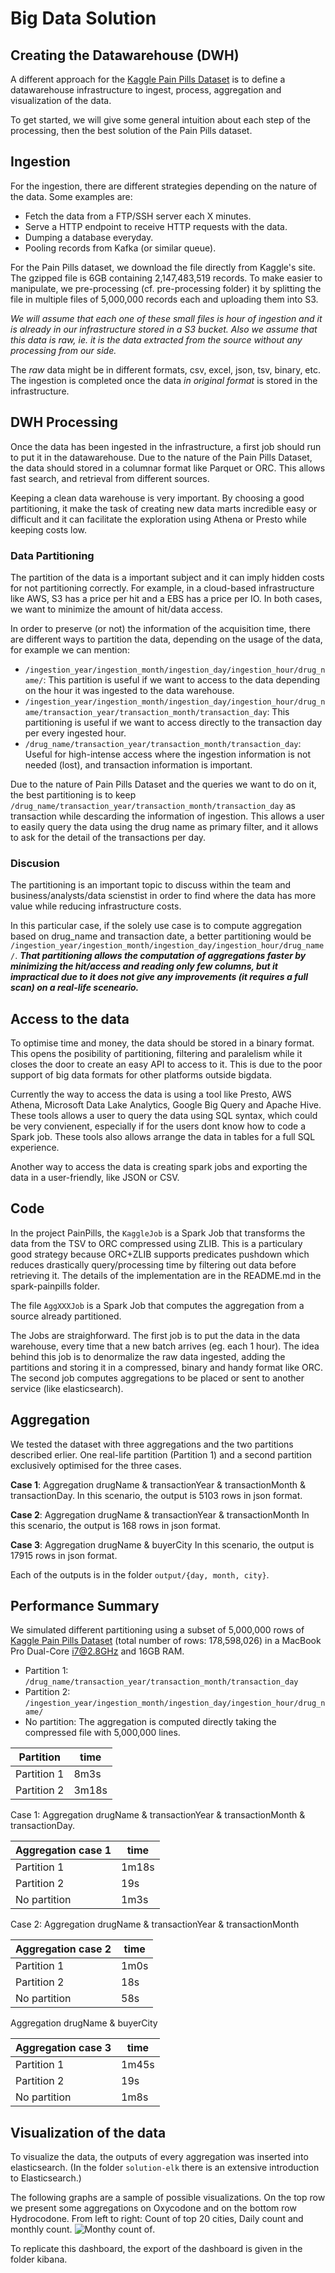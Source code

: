 # Big Data Solution

## Creating the Datawarehouse (DWH)
A different approach for the [Kaggle Pain Pills Dataset](https://www.kaggle.com/paultimothymooney/pain-pills-in-the-usa/version/2) is to define a datawarehouse infrastructure to ingest, process, 
aggregation and visualization of the data.

To get started, we will give some general intuition about each step of the processing, then the best 
solution of the Pain Pills dataset.

## Ingestion
For the ingestion, there are different strategies depending on the nature of the data. Some examples 
are:
- Fetch the data from a FTP/SSH server each X minutes.
- Serve a HTTP endpoint to receive HTTP requests with the data.
- Dumping a database everyday.
- Pooling records from Kafka (or similar queue).

For the Pain Pills dataset, we download the file directly from Kaggle's site. The gzipped file is 6GB 
containing 2,147,483,519 records. To make easier to manipulate, we pre-processing (cf. pre-processing 
folder) it by splitting the file in multiple files of 5,000,000 records each and uploading them into S3.

_We will assume that each one of these small files is hour of ingestion and it is already in our 
infrastructure stored in a S3 bucket. Also we assume that this data is _raw_, ie. it is the data 
extracted from the source without any processing from our side._

The _raw_ data might be in different formats, csv, excel, json, tsv, binary, etc. The ingestion is completed once the data _in original format_ is stored in the infrastructure.

## DWH Processing
Once the data has been ingested in the infrastructure, a first job should run to put it in the 
datawarehouse. Due to the nature of the Pain Pills Dataset, the data should stored in a columnar format 
like Parquet or ORC. This allows fast search, and retrieval from different sources. 

Keeping a clean data warehouse is very important. By choosing a good partitioning, it make the task of 
creating new data marts incredible easy or difficult and it can facilitate the exploration using Athena 
or Presto while keeping costs low.

### Data Partitioning
The partition of the data is a important subject and it can imply hidden costs for not partitioning 
correctly. For example, in a cloud-based infrastructure like AWS, S3 has a price per hit and a EBS has 
a price per IO. In both cases, we want to minimize the amount of hit/data access.

In order to preserve (or not) the information of the acquisition time, there are different ways to 
partition the data, depending on the usage of the data, for example we can mention:

- `/ingestion_year/ingestion_month/ingestion_day/ingestion_hour/drug_name/`: This partition is useful 
if we want to access to the data depending on the hour it was ingested to the data warehouse.
- `/ingestion_year/ingestion_month/ingestion_day/ingestion_hour/drug_name/transaction_year/transaction_month/transaction_day`: This partitioning is useful if we want to access directly to the 
transaction day per every ingested hour.
- `/drug_name/transaction_year/transaction_month/transaction_day`: Useful for high-intense access where
the ingestion information is not needed (lost), and transaction information is important.

Due to the nature of Pain Pills Dataset and the queries we want to do on it, the best partitioning is 
to keep `/drug_name/transaction_year/transaction_month/transaction_day` as transaction while descarding 
the information of ingestion. This allows a user to easily query the data using the drug name as 
primary filter, and it allows to ask for the detail of the transactions per day.

### Discusion 
The partitioning is an important topic to discuss within the team and business/analysts/data scienstist 
in order to find where the data has more value while reducing infrastructure costs. 

In this particular case, if the solely use case is to compute aggregation based on drug_name and 
transaction date, a better partitioning would be 
`/ingestion_year/ingestion_month/ingestion_day/ingestion_hour/drug_name/`. ***That partitioning allows 
the computation of aggregations faster by minimizing the hit/access and reading only few columns, but 
it impractical due to it does not give any improvements (it requires a full scan) on a real-life 
sceneario.*** 


## Access to the data
To optimise time and money, the data should be stored in a binary format. This opens the posibility of 
partitioning, filtering and paralelism while it closes the door to create an easy API to access to it. This 
is due to the poor support of big data formats for other platforms outside bigdata.

Currently the way to access the data is using a tool like Presto, AWS Athena, 
Microsoft Data Lake Analytics, Google Big Query and Apache Hive. These tools allows a user to query the data 
using SQL syntax, which could be very convienent, especially if for the users dont know how to code a Spark 
job. These tools also allows arrange the data in tables for a full SQL experience. 

Another way to access the data is creating spark jobs and exporting the data in a user-friendly, like JSON or 
CSV.

## Code
In the project PainPills, the `KaggleJob` is a Spark Job that transforms the data from the TSV to ORC
compressed using ZLIB. This is a particulary good strategy because ORC+ZLIB supports predicates pushdown
which reduces drastically query/processing time by filtering out data before retrieving it. The details 
of the implementation are in the README.md in the spark-painpills folder.

The file `AggXXXJob` is a Spark Job that computes the aggregation from a source already partitioned.

The Jobs are straighforward. The first job is to put the data in the data warehouse, every time that a new
batch arrives (eg. each 1 hour). The idea behind this job is to denormalize the raw data ingested, adding 
the partitions and storing it in a compressed, binary and handy format like ORC. The second job
computes aggregations to be placed or sent to another service (like elasticsearch).


## Aggregation

We tested the dataset with three aggregations and the two partitions described erlier. One real-life 
partition (Partition 1) and a second partition exclusively optimised for the three cases.

**Case 1**: Aggregation drugName & transactionYear & transactionMonth & transactionDay. 
In this scenario, the output is 5103 rows in json format.

**Case 2**: Aggregation drugName & transactionYear & transactionMonth 
In this scenario, the output is 168 rows in json format.

**Case 3**: Aggregation drugName & buyerCity
In this scenario, the output is 17915 rows in json format.

Each of the outputs is in the folder `output/{day, month, city}`.

## Performance Summary
We simulated different partitioning using a subset of 5,000,000 rows of 
[Kaggle Pain Pills Dataset](https://www.kaggle.com/paultimothymooney/pain-pills-in-the-usa/version/2)
(total number of rows: 178,598,026) in a MacBook Pro Dual-Core i7@2.8GHz and 16GB RAM.

- Partition 1: `/drug_name/transaction_year/transaction_month/transaction_day`
- Partition 2:  `/ingestion_year/ingestion_month/ingestion_day/ingestion_hour/drug_name/`
- No partition: The aggregation is computed directly taking the compressed file with 5,000,000 lines.

| Partition   |  time        |
| ----------- | -----------  |
| Partition 1 | 8m3s         |
| Partition 2 | 3m18s        |

Case 1: Aggregation drugName & transactionYear & transactionMonth & transactionDay. 

| Aggregation case 1 |  time |
| ----------- | -----------  |
| Partition 1 | 1m18s        |
| Partition 2 | 19s          |
| No partition| 1m3s          |

Case 2: Aggregation drugName & transactionYear & transactionMonth 

| Aggregation case 2 |  time |
| ----------- | -----------  |
| Partition 1 | 1m0s         |
| Partition 2 | 18s          |
| No partition| 58s          |

Aggregation drugName & buyerCity

| Aggregation case 3 |  time |
| ----------- | -----------  |
| Partition 1 | 1m45s        |
| Partition 2 | 19s          |
| No partition| 1m8s         |


## Visualization of the data
To visualize the data, the outputs of every aggregation was inserted into elasticsearch. 
(In the folder `solution-elk` there is an extensive introduction to Elasticsearch.)

The following graphs are a sample of possible visualizations. On the top row
we present some aggregations on Oxycodone and on the bottom row Hydrocodone.
From left to right: Count of top 20 cities, Daily count and monthly count.
![Monthy count of ](images/img1.png "Kibana screenshot").

To replicate this dashboard, the export of the dashboard is given in the folder 
kibana. 